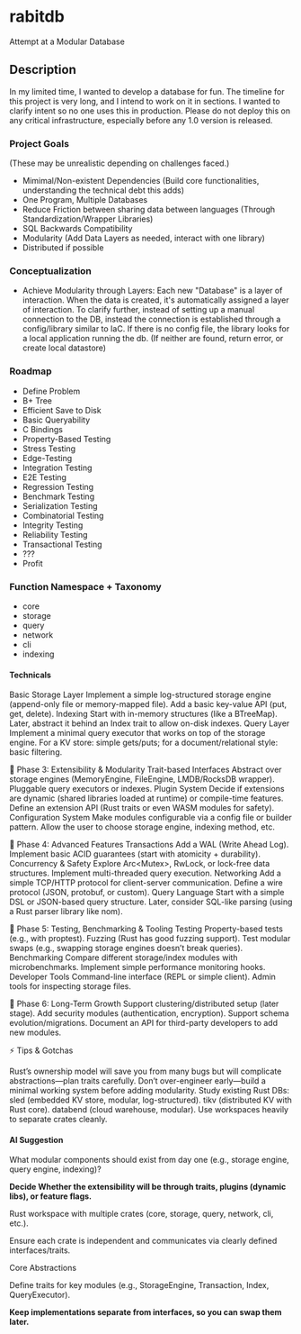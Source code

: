 # rabitdb
Attempt at a Modular Database

## Description
In my limited time, I wanted to develop a database for fun. The timeline for this project is very long, and I intend to work on it in sections. I wanted to clarify intent so no one uses this in production. Please do not deploy this on any critical infrastructure, especially before any 1.0 version is released.

### Project Goals
(These may be unrealistic depending on challenges faced.)

- Mimimal/Non-existent Dependencies (Build core functionalities, understanding the technical debt this adds)
- One Program, Multiple Databases
- Reduce Friction between sharing data between languages (Through Standardization/Wrapper Libraries)
- SQL Backwards Compatibility
- Modularity (Add Data Layers as needed, interact with one library)
- Distributed if possible

### Conceptualization
- Achieve Modularity through Layers: Each new "Database" is a layer of interaction. When the data is created, it's automatically assigned a layer of interaction.  To clarify further, instead of setting up a manual connection to the DB, instead the connection is established through a config/library similar to IaC. If there is no config file, the library looks for a local application running the db. (If neither are found, return error, or create local datastore)

### Roadmap
- Define Problem
- B+ Tree
- Efficient Save to Disk
- Basic Queryability
- C Bindings
- Property-Based Testing
- Stress Testing
- Edge-Testing
- Integration Testing
- E2E Testing
- Regression Testing
- Benchmark Testing
- Serialization Testing
- Combinatorial Testing
- Integrity Testing
- Reliability Testing
- Transactional Testing
- ???
- Profit

### Function Namespace + Taxonomy
- core
- storage
- query
- network
- cli
- indexing

#### Technicals

Basic Storage Layer
Implement a simple log-structured storage engine (append-only file or memory-mapped file).
Add a basic key-value API (put, get, delete).
Indexing
Start with in-memory structures (like a BTreeMap).
Later, abstract it behind an Index trait to allow on-disk indexes.
Query Layer
Implement a minimal query executor that works on top of the storage engine.
For a KV store: simple gets/puts; for a document/relational style: basic filtering.

📍 Phase 3: Extensibility & Modularity
Trait-based Interfaces
Abstract over storage engines (MemoryEngine, FileEngine, LMDB/RocksDB wrapper).
Pluggable query executors or indexes.
Plugin System
Decide if extensions are dynamic (shared libraries loaded at runtime) or compile-time features.
Define an extension API (Rust traits or even WASM modules for safety).
Configuration System
Make modules configurable via a config file or builder pattern.
Allow the user to choose storage engine, indexing method, etc.

📍 Phase 4: Advanced Features
Transactions
Add a WAL (Write Ahead Log).
Implement basic ACID guarantees (start with atomicity + durability).
Concurrency & Safety
Explore Arc<Mutex<T>>, RwLock, or lock-free data structures.
Implement multi-threaded query execution.
Networking
Add a simple TCP/HTTP protocol for client-server communication.
Define a wire protocol (JSON, protobuf, or custom).
Query Language
Start with a simple DSL or JSON-based query structure.
Later, consider SQL-like parsing (using a Rust parser library like nom).

📍 Phase 5: Testing, Benchmarking & Tooling
Testing
Property-based tests (e.g., with proptest).
Fuzzing (Rust has good fuzzing support).
Test modular swaps (e.g., swapping storage engines doesn’t break queries).
Benchmarking
Compare different storage/index modules with microbenchmarks.
Implement simple performance monitoring hooks.
Developer Tools
Command-line interface (REPL or simple client).
Admin tools for inspecting storage files.

📍 Phase 6: Long-Term Growth
Support clustering/distributed setup (later stage).
Add security modules (authentication, encryption).
Support schema evolution/migrations.
Document an API for third-party developers to add new modules.

⚡ Tips & Gotchas

Rust’s ownership model will save you from many bugs but will complicate abstractions—plan traits carefully.
Don’t over-engineer early—build a minimal working system before adding modularity.
Study existing Rust DBs:
sled (embedded KV store, modular, log-structured).
tikv (distributed KV with Rust core).
databend (cloud warehouse, modular).
Use workspaces heavily to separate crates cleanly.

#### AI Suggestion

What modular components should exist from day one (e.g., storage engine, query engine, indexing)?

**Decide Whether the extensibility will be through traits, plugins (dynamic libs), or feature flags.**

Rust workspace with multiple crates (core, storage, query, network, cli, etc.).

Ensure each crate is independent and communicates via clearly defined interfaces/traits.

Core Abstractions

Define traits for key modules (e.g., StorageEngine, Transaction, Index, QueryExecutor).

**Keep implementations separate from interfaces, so you can swap them later.**
